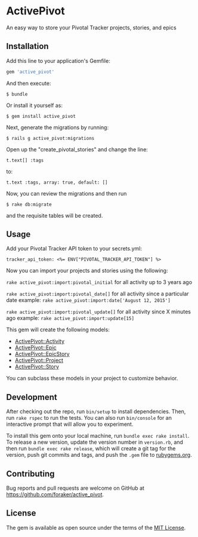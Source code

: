 # ActivePivot

An easy way to store your Pivotal Tracker projects, stories, and epics

## Installation

Add this line to your application's Gemfile:

```ruby
gem 'active_pivot'
```

And then execute:

    $ bundle

Or install it yourself as:

    $ gem install active_pivot

Next, generate the migrations by running:

    $ rails g active_pivot:migrations

Open up the "create_pivotal_stories" and change the line:

    t.text[] :tags

to:

    t.text :tags, array: true, default: []

Now, you can review the migrations and then run

    $ rake db:migrate

and the requisite tables will be created.

## Usage

Add your Pivotal Tracker API token to your secrets.yml:

`tracker_api_token: <%= ENV["PIVOTAL_TRACKER_API_TOKEN"] %>`

Now you can import your projects and stories using the following:

`rake active_pivot:import:pivotal_initial` for all activity up to 3 years ago

`rake active_pivot:import:pivotal_date[]` for all activity since a particular date
example: `rake active_pivot:import:date['August 12, 2015']`

`rake active_pivot:import:pivotal_update[]` for all activity since X minutes ago
example: `rake active_pivot:import:update[15]`

This gem will create the following models:
- [ActivePivot::Activity](lib/active_pivot/activity.rb)
- [ActivePivot::Epic](lib/active_pivot/epic.rb)
- [ActivePivot::EpicStory](lib/active_pivot/epic_story.rb)
- [ActivePivot::Project](lib/active_pivot/project.rb)
- [ActivePivot::Story](lib/active_pivot/story.rb)

You can subclass these models in your project to customize behavior.


## Development

After checking out the repo, run `bin/setup` to install dependencies. Then, run `rake rspec` to run the tests. You can also run `bin/console` for an interactive prompt that will allow you to experiment.

To install this gem onto your local machine, run `bundle exec rake install`. To release a new version, update the version number in `version.rb`, and then run `bundle exec rake release`, which will create a git tag for the version, push git commits and tags, and push the `.gem` file to [rubygems.org](https://rubygems.org).

## Contributing

Bug reports and pull requests are welcome on GitHub at https://github.com/foraker/active_pivot.


## License

The gem is available as open source under the terms of the [MIT License](http://opensource.org/licenses/MIT).
